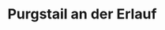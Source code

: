 ---
title: Purgstail an der Erlauf
url: /purgstail-an-der-erlauf/
latitude: 48.063
longitude: 15.137
---